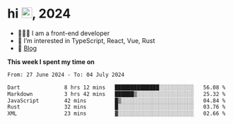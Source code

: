 <h1> hi <img src="https://raw.githubusercontent.com/blackcater/blackcater/main/images/Hi.gif" height="24" />, 2024 </h1>

- 🧑🏻‍💻 I am a front-end developer
- 👀 I’m interested in TypeScript, React, Vue, Rust
- 📝 [Blog](https://note.yixiaojiu.top)

**This week I spent my time on** 

<!--START_SECTION:waka-->

```txt
From: 27 June 2024 - To: 04 July 2024

Dart              8 hrs 12 mins   ██████████████░░░░░░░░░░░   56.08 %
Markdown          3 hrs 42 mins   ██████▒░░░░░░░░░░░░░░░░░░   25.32 %
JavaScript        42 mins         █▒░░░░░░░░░░░░░░░░░░░░░░░   04.84 %
Rust              32 mins         █░░░░░░░░░░░░░░░░░░░░░░░░   03.76 %
XML               23 mins         ▓░░░░░░░░░░░░░░░░░░░░░░░░   02.66 %
```

<!--END_SECTION:waka-->
